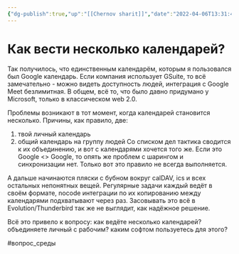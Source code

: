 ```yaml
---
{"dg-publish":true,"up":"[[Chernov sharit]]","date":"2022-04-06T13:31:40+04:00","modified_at":"2023-03-11T09:44:50+04:00","posted":"https://t.me/chernov_sharit/434","published_at":"2022-04-06T19:05:40+04:00","permalink":"/chernov-sharit/2022-04-06-kak-vesti-neskolko-kalendarej/","dgPassFrontmatter":true}
---
```


# Как вести несколько календарей?

Так получилось, что единственным календарём, которым я пользовался был Google календарь. Если компания использует GSuite, то всё замечательно - можно видеть доступность людей, интеграция с Google Meet безлимитная. В общем, всё то, что было давно придумано у Microsoft, только в классическом web 2.0.

Проблемы возникают в тот момент, когда календарей становится несколько. Причины, как правило, две:
1. твой личный календарь
2. общий календарь на группу людей
Со списком дел тактика сводится к их объединению, и вот с календарями хочется того же. Если это Google <> Google, то опять же проблем с шарингом и синхронизации нет. Только вот это правило не всегда выполняется.

А дальше начинаются пляски с бубном вокруг calDAV, ics и всех остальных непонятных вещей. Регулярные задачи каждый ведёт в своём формате, nocode интеграции по их копированию между календарями подхватывают через раз. Засовывать это всё в Evolution/Thunderbird так же не выглядит, как надёжное решение.

Всё это привело к вопросу: как ведёте несколько календарей? объединяете личный с рабочим? каким софтом пользуетесь для этого?

#вопрос_среды 
